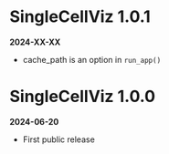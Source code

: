 
# SingleCellViz 1.0.1 

**2024-XX-XX**

* cache_path is an option in `run_app()`

# SingleCellViz 1.0.0 

**2024-06-20**

* First public release
